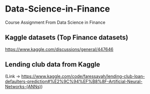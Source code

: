 # Data-Science-in-Finance
Course Assignment From Data Science in Finance

## Kaggle datasets (Top Finance datasets)
https://www.kaggle.com/discussions/general/447646 

## Lending club data from Kaggle 
(Link -> https://www.kaggle.com/code/faressayah/lending-club-loan-defaulters-prediction#%E2%9C%94%EF%B8%8F-Artificial-Neural-Networks-(ANNs))
